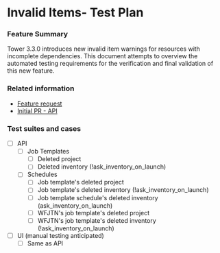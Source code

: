 # Invalid Items- Test Plan

### Feature Summary
Tower 3.3.0 introduces new invalid item warnings for resources with incomplete dependencies.  This document attempts to overview the automated testing requirements for the verification and final validation of this new feature.

### Related information
* [Feature request](https://github.com/ansible/awx/issues/276)
* [Initial PR - API](https://github.com/ansible/awx/pull/1095)

### Test suites and cases
* [ ] API
    * [ ] Job Templates
        * [ ] Deleted project
        * [ ] Deleted inventory (!ask_inventory_on_launch)
    * [ ] Schedules
        * [ ] Job template's deleted project
        * [ ] Job template's deleted inventory (!ask_inventory_on_launch)
        * [ ] Job template schedule's deleted inventory (ask_inventory_on_launch)
        * [ ] WFJTN's job template's deleted project
        * [ ] WFJTN's job template's deleted inventory (!ask_inventory_on_launch)
* [ ] UI (manual testing anticipated)
    * [ ] Same as API
